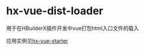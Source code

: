 # hx-vue-dist-loader

用于在HBuilderX插件开发中vue打包html入口文件的载入

应用实例见[hx-vue-starter](https://github.com/noah227/hx-vue-starter)
